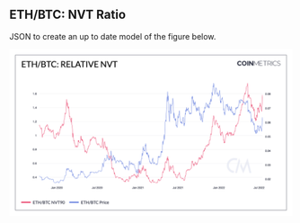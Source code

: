 ## ETH/BTC: NVT Ratio 

JSON to create an up to date model of the figure below. 

![ETH](./ETH_BTC__Relative_NVT.png)